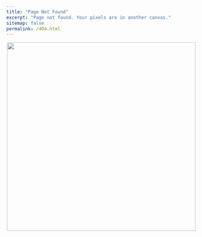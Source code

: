 ```yaml
---
title: "Page Not Found"
excerpt: "Page not found. Your pixels are in another canvas."
sitemap: false
permalink: /404.html
---
```


<p align="center"><img src="https://cdn.dribbble.com/users/1408464/screenshots/6377404/404_illustration_4x.png" width="500px" align="center"></p>